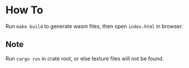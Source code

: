 
# How To
Run `make build` to generate wasm files, then open `index.html` in browser.

## Note
Run `cargo run` in crate root, or else texture files will not be found.

